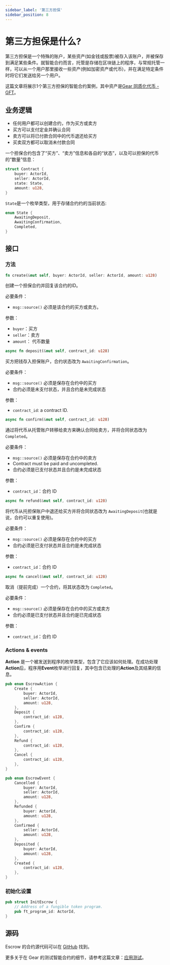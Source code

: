 ```yaml
---
sidebar_label: '第三方担保'
sidebar_position: 8
---
```


# 第三方担保是什么?

第三方担保是一个特殊的账户，某些资产(如金钱或股票)被存入该账户，并被保存到满足某些条件。就智能合约而言，托管是存储在区块链上的程序，与常规托管一样，可以从一个用户那里接收一些资产(例如加密资产或代币)，并在满足特定条件时将它们发送给另一个用户。

这篇文章将展示1个第三方担保的智能合约案例，其中资产是[Gear 同质化代币 - GFT](https://wiki.gear-tech.io/developing-contracts/examples/gft-20)。

## 业务逻辑

* 任何用户都可以创建合约，作为买方或卖方
* 买方可以支付定金并确认合同
* 卖方可以将已付款合同中的代币退还给买方
* 买卖双方都可以取消未付款合同

一个担保合约包含了“买方”、“卖方”信息和各自的“状态”，以及可以担保的代币的“数量”信息：

```rust
struct Contract {
    buyer: ActorId,
    seller: ActorId,
    state: State,
    amount: u128,
}
```

`State`是一个枚举类型，用于存储合约约的当前状态:

```rust
enum State {
    AwaitingDeposit,
    AwaitingConfirmation,
    Completed,
}
```

## 接口

### 方法

```rust
fn create(&mut self, buyer: ActorId, seller: ActorId, amount: u128)
```

创建一个担保合约并回复该合约的ID。

必要条件：
* `msg::source()` 必须是该合约的买方或卖方。

参数：
* `buyer`：买方
* `seller`：卖方
* `amount`： 代币数量

```rust
async fn deposit(&mut self, contract_id: u128)
```

买方把钱存入担保账户，合约状态改为 `AwaitingConfirmation`。

必要条件：
* `msg::source()` 必须是保存在合约中的买方
* 合约必须是未支付状态，并且合约是未完成状态

参数：
* `contract_id`: a contract ID.

```rust
async fn confirm(&mut self, contract_id: u128)
```

通过将代币从托管账户转移给卖方来确认合同给卖方，并将合同状态改为 `Completed`。

必要条件：
* `msg::source()`  必须是保存在合约中的卖方
* Contract must be paid and uncompleted.
* 合约必须是已支付状态并且合约是未完成状态

参数：
* `contract_id`：合约 ID

```rust
async fn refund(&mut self, contract_id: u128)
```

将代币从托担保账户中退还给买方并将合同状态改为 `AwaitingDeposit`(也就是说，合约可以重复使用)。

必要条件：
* `msg::source()` 必须是保存在合约中的买方
* 合约必须是已支付状态并且合约是未完成状态

参数：
* `contract_id`：合约 ID

```rust
async fn cancel(&mut self, contract_id: u128)
```

取消（提前完成）一个合约，将其状态改为 `Completed`。

必要条件：
* `msg::source()` 必须是保存在合约中的买方或卖方
* 合约必须是已支付状态并且合约是已完成状态

参数：
* `contract_id`：合约 ID

### Actions & events

**Action** 是一个被发送到程序的枚举类型，包含了它应该如何处理。在成功处理**Action**后，程序用**Event**枚举进行回复，其中包含已处理的**Action**及其结果的信息。

```rust
pub enum EscrowAction {
    Create {
        buyer: ActorId,
        seller: ActorId,
        amount: u128,
    },
    Deposit {
        contract_id: u128,
    },
    Confirm {
        contract_id: u128,
    },
    Refund {
        contract_id: u128,
    },
    Cancel {
        contract_id: u128,
    },
}
```

```rust
pub enum EscrowEvent {
    Cancelled {
        buyer: ActorId,
        seller: ActorId,
        amount: u128,
    },
    Refunded {
        buyer: ActorId,
        amount: u128,
    },
    Confirmed {
        seller: ActorId,
        amount: u128,
    },
    Deposited {
        buyer: ActorId,
        amount: u128,
    },
    Created {
        contract_id: u128,
    },
}
```

### 初始化设置

```rust
pub struct InitEscrow {
    // Address of a fungible token program.
    pub ft_program_id: ActorId,
}
```

## 源码

Escrow 的合约源代码可以在 [GitHub](https://github.com/gear-tech/apps/blob/master/escrow) 找到。

更多关于在 Gear 的测试智能合约的细节，请参考这篇文章：[应用测试](https://wiki.gear-tech.io/zh-cn/developing-contracts/testing/)。
